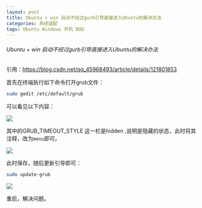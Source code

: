 ```yaml
---
layout: post
title: Ubuntu + win 启动不经过gurb引导直接进入Ubuntu的解决办法
categories: 系统适配
tags: Ubuntu Windows 开机 BUG
---
```

###### Ubuntu + win 启动不经过gurb引导直接进入Ubuntu的解决办法

引用：https://blog.csdn.net/qq_45968493/article/details/121801853

首先在终端执行如下命令打开grub文件：

```sh
sudo gedit /etc/default/grub
```

可以看见以下内容：

![](https://lh-picbed.oss-cn-chengdu.aliyuncs.com/20220621210553.png)

其中的GRUB_TIMEOUT_STYLE 这一栏是hidden ,说明是隐藏的状态，此时将其注释，改为`menu`即可。

![](https://lh-picbed.oss-cn-chengdu.aliyuncs.com/20220621210617.png)

此时保存，随后更新引导即可：

```sh
sudo update-grub
```

![](https://lh-picbed.oss-cn-chengdu.aliyuncs.com/20220621211302.png)

重启，解决问题。
